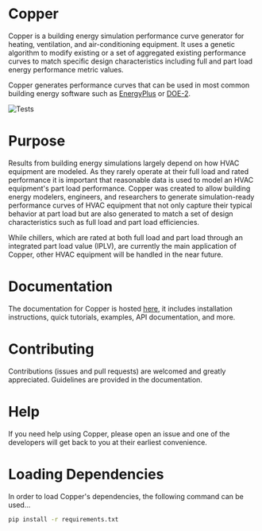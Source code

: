 # Copper
Copper is a building energy simulation performance curve generator for heating, ventilation, and air-conditioning equipment. It uses a genetic algorithm to modify existing or a set of aggregated existing performance curves to match specific design characteristics including full and part load energy performance metric values.

Copper generates performance curves that can be used in most common building energy software such as [EnergyPlus](https://energyplus.net/) or [DOE-2](https://doe2.com/).

![Tests](https://github.com/lymereJ/copper/actions/workflows/tests.yml/badge.svg)

# Purpose
Results from building energy simulations largely depend on how HVAC equipment are modeled. As they rarely operate at their full load and rated performance it is important that reasonable data is used to model an HVAC equipment's part load performance. Copper was created to allow building energy modelers, engineers, and researchers to generate simulation-ready performance curves of HVAC equipment that not only capture their typical behavior at part load but are also generated to match a set of design characteristics such as full load and part load efficiencies.

While chillers, which are rated at both full load and part load through an integrated part load value (IPLV), are currently the main application of Copper, other HVAC equipment will be handled in the near future.

# Documentation
The documentation for Copper is hosted [here](https://pnnl.github.io/copper/index.html), it includes installation instructions, quick tutorials, examples, API documentation, and more.

# Contributing
Contributions (issues and pull requests) are welcomed and greatly appreciated. Guidelines are provided in the documentation.

# Help
If you need help using Copper, please open an issue and one of the developers will get back to you at their earliest convenience.

# Loading Dependencies
In order to load Copper's dependencies, the following command can be used...
```bash
pip install -r requirements.txt
```